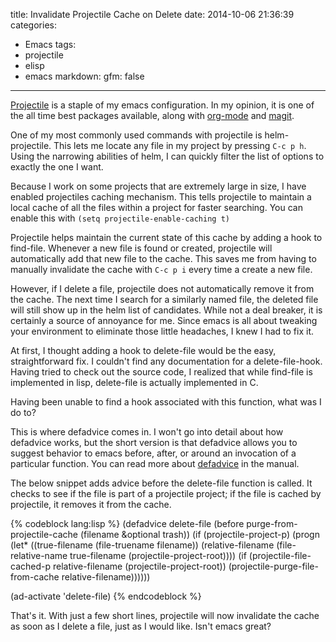 title: Invalidate Projectile Cache on Delete
date: 2014-10-06 21:36:39
categories:
  - Emacs
tags:
  - projectile
  - elisp
  - emacs
markdown:
    gfm: false
---

[Projectile](https://github.com/bbatsov/projectile) is a staple of my emacs
configuration.  In my opinion, it is one of the all time best packages
available, along with [org-mode](https://github.com/jwiegley/org-mode) and
[magit](https://github.com/magit/magit).

One of my most commonly used commands with projectile is helm-projectile.  This
lets me locate any file in my project by pressing `C-c p h`.  Using the
narrowing abilities of helm, I can quickly filter the list of options to
exactly the one I want.<!-- more -->

Because I work on some projects that are extremely large in size, I have
enabled projectiles caching mechanism.  This tells projectile to maintain a
local cache of all the files within a project for faster searching.  You can
enable this with `(setq projectile-enable-caching t)`

Projectile helps maintain the current state of this cache by adding a hook to
find-file.  Whenever a new file is found or created, projectile will
automatically add that new file to the cache.  This saves me from having to
manually invalidate the cache with `C-c p i` every time a create a new file.

However, if I delete a file, projectile does not automatically remove it from
the cache.  The next time I search for a similarly named file, the deleted file
will still show up in the helm list of candidates.  While not a deal breaker,
it is certainly a source of annoyance for me.  Since emacs is all about
tweaking your environment to eliminate those little headaches, I knew I had to
fix it.

At first, I thought adding a hook to delete-file would be the easy,
straightforward fix.  I couldn't find any documentation for a
delete-file-hook.  Having tried to check out the source code, I realized that
while find-file is implemented in lisp, delete-file is actually implemented in
C.

Having been unable to find a hook associated with this function, what was I do
to?

This is where defadvice comes in.  I won't go into detail about how defadvice
works, but the short version is that defadvice allows you to suggest behavior
to emacs before, after, or around an invocation of a particular function.  You
can read more about
[defadvice](https://www.gnu.org/software/emacs/manual/html_node/elisp/Advising-Functions.html)
in the manual.

The below snippet adds advice before the delete-file function is called.  It
checks to see if the file is part of a projectile project; if the file is
cached by projectile, it removes it from the cache.

{% codeblock lang:lisp %}
(defadvice delete-file (before purge-from-projectile-cache (filename &optional trash))
  (if (projectile-project-p)
      (progn
        (let* ((true-filename (file-truename filename))
               (relative-filename (file-relative-name true-filename (projectile-project-root))))
          (if (projectile-file-cached-p relative-filename (projectile-project-root))
              (projectile-purge-file-from-cache relative-filename))))))
  
(ad-activate 'delete-file)
{% endcodeblock %}

That's it.  With just a few short lines, projectile will now invalidate the
cache as soon as I delete a file, just as I would like.  Isn't emacs great?
